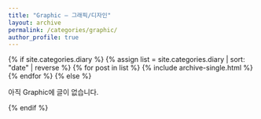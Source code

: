 ```yaml
---
title: "Graphic — 그래픽/디자인"
layout: archive
permalink: /categories/graphic/
author_profile: true
---
```


{% if site.categories.diary %}
  {% assign list = site.categories.diary | sort: "date" | reverse %}
  {% for post in list %}
    {% include archive-single.html %}
  {% endfor %}
{% else %}
  <p>아직 Graphic에 글이 없습니다.</p>
{% endif %}

